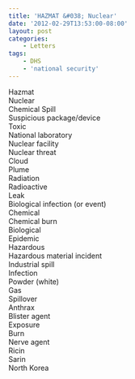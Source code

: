```yaml
---
title: 'HAZMAT &#038; Nuclear'
date: '2012-02-29T13:53:00-08:00'
layout: post
categories:
    - Letters
tags:
    - DHS
    - 'national security'
---
```


Hazmat  
Nuclear  
Chemical Spill  
Suspicious package/device  
Toxic  
National laboratory  
Nuclear facility  
Nuclear threat  
Cloud  
Plume  
Radiation  
Radioactive  
Leak  
Biological infection (or event)  
Chemical  
Chemical burn  
Biological  
Epidemic  
Hazardous  
Hazardous material incident  
Industrial spill  
Infection  
Powder (white)  
Gas  
Spillover  
Anthrax  
Blister agent  
Exposure  
Burn  
Nerve agent  
Ricin  
Sarin  
North Korea